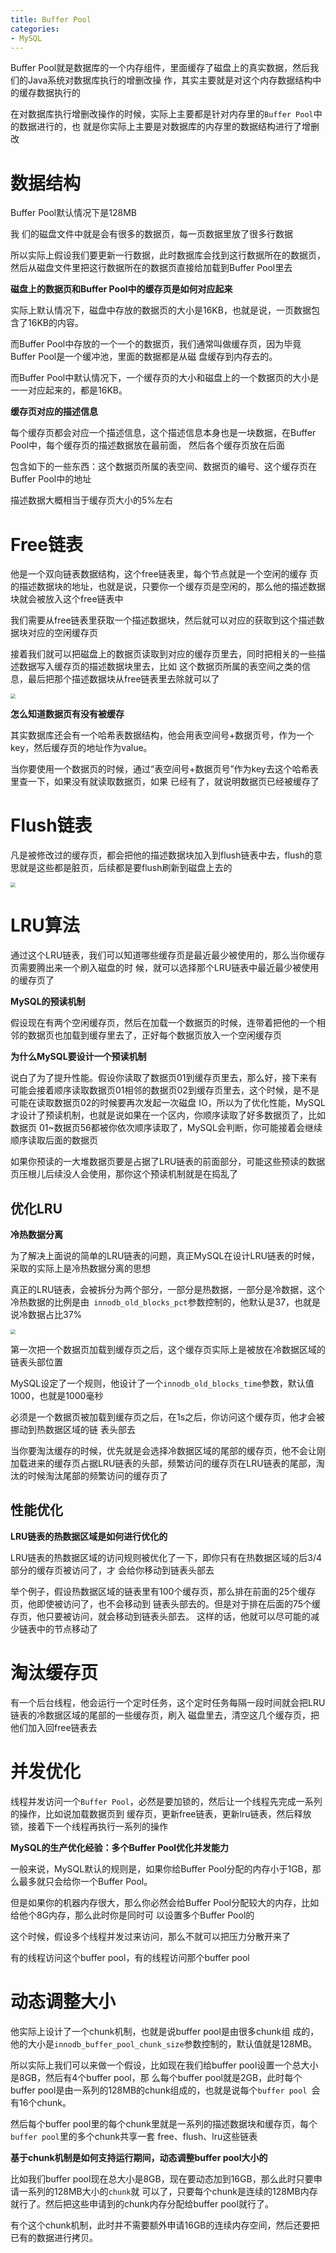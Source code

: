 ```yaml
---
title: Buffer Pool
categories: 
- MySQL
---
```


Buffer Pool就是数据库的一个内存组件，里面缓存了磁盘上的真实数据，然后我们的Java系统对数据库执行的增删改操 作，其实主要就是对这个内存数据结构中的缓存数据执行的

在对数据库执行增删改操作的时候，实际上主要都是针对内存里的`Buffer Pool`中的数据进行的，也 就是你实际上主要是对数据库的内存里的数据结构进行了增删改

# 数据结构

Buffer Pool默认情况下是128MB

我 们的磁盘文件中就是会有很多的数据页，每一页数据里放了很多行数据

所以实际上假设我们要更新一行数据，此时数据库会找到这行数据所在的数据页，然后从磁盘文件里把这行数据所在的数据页直接给加载到Buffer Pool里去

**磁盘上的数据页和Buffer Pool中的缓存页是如何对应起来**

实际上默认情况下，磁盘中存放的数据页的大小是16KB，也就是说，一页数据包含了16KB的内容。

而Buffer Pool中存放的一个一个的数据页，我们通常叫做缓存页，因为毕竟Buffer Pool是一个缓冲池，里面的数据都是从磁 盘缓存到内存去的。

而Buffer Pool中默认情况下，一个缓存页的大小和磁盘上的一个数据页的大小是一一对应起来的，都是16KB。

**缓存页对应的描述信息**

每个缓存页都会对应一个描述信息，这个描述信息本身也是一块数据，在Buffer Pool中，每个缓存页的描述数据放在最前面， 然后各个缓存页放在后面

包含如下的一些东西：这个数据页所属的表空间、数据页的编号、这个缓存页在Buffer Pool中的地址

描述数据大概相当于缓存页大小的5%左右

# Free链表

他是一个双向链表数据结构，这个free链表里，每个节点就是一个空闲的缓存 页的描述数据块的地址，也就是说，只要你一个缓存页是空闲的，那么他的描述数据块就会被放入这个free链表中

我们需要从free链表里获取一个描述数据块，然后就可以对应的获取到这个描述数据块对应的空闲缓存页

接着我们就可以把磁盘上的数据页读取到对应的缓存页里去，同时把相关的一些描述数据写入缓存页的描述数据块里去，比如 这个数据页所属的表空间之类的信息，最后把那个描述数据块从free链表里去除就可以了

<img src="https://xiaoflyfish.oss-cn-beijing.aliyuncs.com/image/20201223075637.png" style="zoom:50%;" />

**怎么知道数据页有没有被缓存**

其实数据库还会有一个哈希表数据结构，他会用表空间号+数据页号，作为一个key，然后缓存页的地址作为value。

当你要使用一个数据页的时候，通过“表空间号+数据页号”作为key去这个哈希表里查一下，如果没有就读取数据页，如果 已经有了，就说明数据页已经被缓存了

# Flush链表

凡是被修改过的缓存页，都会把他的描述数据块加入到flush链表中去，flush的意思就是这些都是脏页，后续都是要flush刷新到磁盘上去的

<img src="https://xiaoflyfish.oss-cn-beijing.aliyuncs.com/image/20201223075918.png" style="zoom:50%;" />

# LRU算法

通过这个LRU链表，我们可以知道哪些缓存页是最近最少被使用的，那么当你缓存页需要腾出来一个刷入磁盘的时 候，就可以选择那个LRU链表中最近最少被使用的缓存页了

**MySQL的预读机制**

假设现在有两个空闲缓存页，然后在加载一个数据页的时候，连带着把他的一个相邻的数据页也加载到缓存里去了，正好每个数据页放入一个空闲缓存页

**为什么MySQL要设计一个预读机制**

说白了为了提升性能。假设你读取了数据页01到缓存页里去，那么好，接下来有可能会接着顺序读取数据页01相邻的数据页02到缓存页里去，这个时候，是不是可能在读取数据页02的时候要再次发起一次磁盘 IO，所以为了优化性能，MySQL才设计了预读机制，也就是说如果在一个区内，你顺序读取了好多数据页了，比如数据页 01~数据页56都被你依次顺序读取了，MySQL会判断，你可能接着会继续顺序读取后面的数据页

如果你预读的一大堆数据页要是占据了LRU链表的前面部分，可能这些预读的数据页压根儿后续没人会使用，那你这个预读机制就是在捣乱了

## 优化LRU

**冷热数据分离**

为了解决上面说的简单的LRU链表的问题，真正MySQL在设计LRU链表的时候，采取的实际上是冷热数据分离的思想

真正的LRU链表，会被拆分为两个部分，一部分是热数据，一部分是冷数据，这个冷热数据的比例是由` innodb_old_blocks_pct`参数控制的，他默认是37，也就是说冷数据占比37%

<img src="https://xiaoflyfish.oss-cn-beijing.aliyuncs.com/image/20201223082313.png" style="zoom:50%;" />

第一次把一个数据页加载到缓存页之后，这个缓存页实际上是被放在冷数据区域的链表头部位置

MySQL设定了一个规则，他设计了一个`innodb_old_blocks_time`参数，默认值1000，也就是1000毫秒

必须是一个数据页被加载到缓存页之后，在1s之后，你访问这个缓存页，他才会被挪动到热数据区域的链 表头部去

当你要淘汰缓存的时候，优先就是会选择冷数据区域的尾部的缓存页，他不会让刚加载进来的缓存页占据LRU链表的头部，频繁访问的缓存页在LRU链表的尾部，淘汰的时候淘汰尾部的频繁访问的缓存页了

## 性能优化

**LRU链表的热数据区域是如何进行优化的**

LRU链表的热数据区域的访问规则被优化了一下，即你只有在热数据区域的后3/4部分的缓存页被访问了，才 会给你移动到链表头部去

举个例子，假设热数据区域的链表里有100个缓存页，那么排在前面的25个缓存页，他即使被访问了，也不会移动到 链表头部去的。但是对于排在后面的75个缓存页，他只要被访问，就会移动到链表头部去。 这样的话，他就可以尽可能的减少链表中的节点移动了

# 淘汰缓存页

有一个后台线程，他会运行一个定时任务，这个定时任务每隔一段时间就会把LRU链表的冷数据区域的尾部的一些缓存页，刷入 磁盘里去，清空这几个缓存页，把他们加入回free链表去

# 并发优化

线程并发访问一个`Buffer Pool`，必然是要加锁的，然后让一个线程先完成一系列的操作，比如说加载数据页到 缓存页，更新free链表，更新lru链表，然后释放锁，接着下一个线程再执行一系列的操作

**MySQL的生产优化经验：多个Buffer Pool优化并发能力**

一般来说，MySQL默认的规则是，如果你给Buffer Pool分配的内存小于1GB，那么最多就只会给你一个Buffer Pool。

但是如果你的机器内存很大，那么你必然会给Buffer Pool分配较大的内存，比如给他个8G内存，那么此时你是同时可 以设置多个Buffer Pool的

这个时候，假设多个线程并发过来访问，那么不就可以把压力分散开来了

有的线程访问这个buffer pool，有的线程访问那个buffer pool

# 动态调整大小

他实际上设计了一个chunk机制，也就是说buffer pool是由很多chunk组 成的，他的大小是`innodb_buffer_pool_chunk_size`参数控制的，默认值就是128MB。

所以实际上我们可以来做一个假设，比如现在我们给buffer pool设置一个总大小是8GB，然后有4个buffer pool，那 么每个buffer pool就是2GB，此时每个buffer pool是由一系列的128MB的chunk组成的，也就是说每个`buffer pool `会有16个chunk。

然后每个buffer pool里的每个chunk里就是一系列的描述数据块和缓存页，每个`buffer pool`里的多个chunk共享一套 free、flush、lru这些链表

**基于chunk机制是如何支持运行期间，动态调整buffer pool大小的**

比如我们buffer pool现在总大小是8GB，现在要动态加到16GB，那么此时只要申请一系列的128MB大小的`chunk`就 可以了，只要每个chunk是连续的128MB内存就行了。然后把这些申请到的chunk内存分配给buffer pool就行了。

有个这个chunk机制，此时并不需要额外申请16GB的连续内存空间，然后还要把已有的数据进行拷贝。